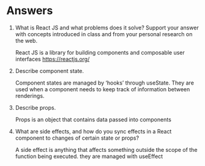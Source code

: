 # Answers

1. What is React JS and what problems does it solve? Support your answer with concepts introduced in class and from your personal research on the web.

	React JS is a library for building components and composable user interfaces
	https://reactjs.org/

1. Describe component state.

    Component states are managed by ‘hooks’ through useState. They are used when a component needs to keep track of information between renderings. 

1. Describe props.

    Props is an object that contains data passed into components 


1. What are side effects, and how do you sync effects in a React component to changes of certain state or props?

    A side effect is anything that affects something outside the scope of the function being executed. they are managed with useEffect